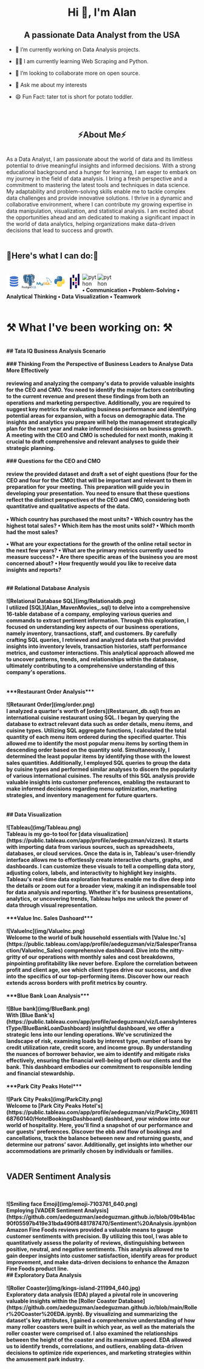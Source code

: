 <h1 align="center">Hi 👋, I'm Alan</h1>
<h2 align="center">A passionate Data Analyst from the USA</h2>

- 🔭  I’m currently working on Data Analysis projects.

- 👨‍💻  I am currently learning Web Scraping and Python.

- 👯  I’m looking to collaborate more on open source.

- 💬  Ask me about my interests

- 😄  Fun Fact:  tater tot is short for potato toddler.<br/>



<br/>
<br/>
<h2 align="center">⚡About Me⚡</h2>
<br/>
As a Data Analyst, I am passionate about the world of data and its limitless potential to drive meaningful insights and informed decisions. With a strong educational background and a hunger for learning, I am eager to embark on my journey in the field of data analysis. I bring a fresh perspective and a commitment to mastering the latest tools and techniques in data science. 
<br/>
My adaptability and problem-solving skills enable me to tackle complex data challenges and provide innovative solutions. 
I thrive in a dynamic and collaborative environment, where I can contribute my growing expertise in data manipulation, visualization, and statistical analysis. I am excited about the opportunities ahead and am dedicated to making a significant impact in the world of data analytics, helping organizations make data-driven decisions that lead to success and growth.
<br/>
<br/>

## 🌱Here's what I can do:🌱
<br/>
<img align="left" alt="postgreSQL" width="40px" src="https://raw.githubusercontent.com/github/explore/80688e429a7d4ef2fca1e82350fe8e3517d3494d/topics/sql/sql.png">
<img align="left" alt="postgreSQL" width="40px" src="https://raw.githubusercontent.com/devicons/devicon/master/icons/postgresql/postgresql-original-wordmark.svg" alt="postgresql" width="40" />
<img align="left" alt="SQL" width="40px" src="https://raw.githubusercontent.com/devicons/devicon/master/icons/mysql/mysql-original-wordmark.svg" alt="mysql" width="40" height="40" />
<img align="left" alt="python" width="40px" src="https://raw.githubusercontent.com/github/explore/80688e429a7d4ef2fca1e82350fe8e3517d3494d/topics/python/python.png" />
<img align="left" alt="python" width="40px" src="https://raw.githubusercontent.com/devicons/devicon/2ae2a900d2f041da66e950e4d48052658d850630/icons/pandas/pandas-original.svg" alt="pandas"/>
<img align="left" alt="python" width="40px" src="https://seaborn.pydata.org/_images/logo-mark-lightbg.svg" alt="seaborn" width="40"/> 
<img align="left" alt="python" width="40px" 
src="https://avatars.githubusercontent.com/u/828667?s=200&v=4"/>
<br/>
<br/><b>•<b/> Communication <b>•<b/> Problem-Solving <b>•<b/> Analytical Thinking <b>•<b/> Data Visualization <b>•<b/> Teamwork
<br/>
<br/>

# ⚒️ What I've been working on: ⚒️
<br/>
## Tata IQ Business Analysis Scenario 
<br/>
<br/>
### Thinking From the Perspective of Business Leaders to Analyse Data More Effectively
<br/>
<br/>
reviewing and analyzing the company's data to provide valuable insights for the CEO and CMO. You need to identify the major factors contributing to the current revenue and present these findings from both an operations and marketing perspective. Additionally, you are required to suggest key metrics for evaluating business performance and identifying potential areas for expansion, with a focus on demographic data. The insights and analytics you prepare will help the management strategically plan for the next year and make informed decisions on business growth. A meeting with the CEO and CMO is scheduled for next month, making it crucial to draft comprehensive and relevant analyses to guide their strategic planning.
<br/>
<br/>
### Questions for the CEO and CMO
<br/>
<br/>
review the provided dataset and draft a set of eight questions (four for the CEO and four for the CMO) that will be important and relevant to them in preparation for your meeting. This preparation will guide you in developing your presentation. You need to ensure that these questions reflect the distinct perspectives of the CEO and CMO, considering both quantitative and qualitative aspects of the data.
<br/>
<br/>
•	Which country has purchased the most units?
•	Which country has the highest total sales?
•	Which item has the most units sold? 
•	Which month had the most sales?

•	What are your expectations for the growth of the online retail sector in the next few years?
•	What are the primary metrics currently used to measure success?
•	Are there specific areas of the business you are most concerned about?
•	How frequently would you like to receive data insights and reports?






<br/>
## Relational Database Analysis 
<br/>
<br/>
![Relational Database SQL](img/Relationaldb.png)
<br/>
I utilized [SQL](Alan_MavenMovies_.sql) to delve into a comprehensive 16-table database of a company, employing various queries and commands to extract pertinent information. Through this exploration, I focused on understanding key aspects of our business operations, namely inventory, transactions, staff, and customers. By carefully crafting SQL queries, I retrieved and analyzed data sets that provided insights into inventory levels, transaction histories, staff performance metrics, and customer interactions. This analytical approach allowed me to uncover patterns, trends, and relationships within the database, ultimately contributing to a comprehensive understanding of this company's operations. 
<br/>
<br/>
<br/>
***Restaurant Order Analysis*** 
<br/>
<br/>
![Retaurant Order](img/order.png)
<br/>
I analyzed a quarter's worth of [orders](Restaruant_db.sql) from an international cuisine restaurant using SQL. I began by querying the database to extract relevant data such as order details, menu items, and cuisine types. Utilizing SQL aggregate functions, I calculated the total quantity of each menu item ordered during the specified quarter. This allowed me to identify the most popular menu items by sorting them in descending order based on the quantity sold. Simultaneously, I determined the least popular items by identifying those with the lowest sales quantities. Additionally, I employed SQL queries to group the data by cuisine types and performed similar analyses to discern the popularity of various international cuisines. The results of this SQL analysis provide valuable insights into customer preferences, enabling the restaurant to make informed decisions regarding menu optimization, marketing strategies, and inventory management for future quarters.
<br/>
<br/>
<br/>
## Data Visualization 
<br/>
<br/>
![Tableau](img/Tableau.png)
<br/>
Tableau is my go-to tool for [data visualization](https://public.tableau.com/app/profile/aedeguzman/vizzes). It starts with importing data from various sources, such as spreadsheets, databases, or cloud services. Once the data is in, Tableau's user-friendly interface allows me to effortlessly create interactive charts, graphs, and dashboards. I can customize these visuals to tell a compelling data story, adjusting colors, labels, and interactivity to highlight key insights. Tableau's real-time data exploration features enable me to dive deep into the details or zoom out for a broader view, making it an indispensable tool for data analysis and reporting. Whether it's for business presentations, analytics, or uncovering trends, Tableau helps me unlock the power of data through visual representation.
<br/>
<br/>
***Value Inc. Sales Dashoard***
<br/>
<br/>
![ValueInc](img/ValueInc.png)
<br/>
Welcome to the world of bulk household essentials  with [Value Inc.'s](https://public.tableau.com/app/profile/aedeguzman/viz/SalesperTransaction/ValueInc_Sales) comprehensive dashboard. Dive into the nitty-gritty of our operations with monthly sales and cost breakdowns, pinpointing profitability like never before. Explore the correlation between profit and client age, see which client types drive our success, and dive into the specifics of our top-performing items. Discover how our reach extends across borders with profit metrics by country. 
<br/>
<br/>
***Blue Bank Loan Analysis***
<br/>
<br/>
![Blue bank](img/BlueBank.png)
<br/>
With [Blue Bank's](https://public.tableau.com/app/profile/aedeguzman/viz/LoansbyInterestType/BlueBankLoanDashboard) insightful dashboard, we offer a strategic lens into our lending operations. We've scrutinized the landscape of risk, examining loads by interest type, number of loans by credit utilization rate, credit score, and income group. By understanding the nuances of borrower behavior, we aim to identify and mitigate risks effectively, ensuring the financial well-being of both our clients and the bank. This dashboard embodies our commitment to responsible lending and financial stewardship.
<br/>
<br/>
***Park City Peaks Hotel***
<br/>
<br/>
![Park City Peaks](img/ParkCity.png)
<br/> 
Welcome to [Park City Peaks Hotel's](https://public.tableau.com/app/profile/aedeguzman/viz/ParkCity_16981168760140/HotelBookingsDashboard) dashboard, your window into our world of hospitality. Here, you'll find a snapshot of our performance and our guests' preferences. Discover the ebb and flow of bookings and cancellations, track the balance between new and returning guests, and determine our patrons’ savor. Additionally, get insights into whether our accommodations are primarily chosen by individuals or families. 
<br/>
<br/>


## VADER Sentiment Analysis
<br/>
<br/>
![Smiling face Emoji](img/emoji-7103761_640.png)
<br/>
Employing [VADER Sentiment Analysis](https://github.com/aedeguzman/aedeguzman.github.io/blob/09b4b1ac90f05597b419e31bda490f8481787470/Sentiment%20Analysis.ipynb)on Amazon Fine Foods reviews provided a valuable means to gauge customer sentiments with precision. By utilizing this tool, I was able to quantitatively assess the polarity of reviews, distinguishing between positive, neutral, and negative sentiments. This analysis allowed me to gain deeper insights into customer satisfaction, identify areas for product improvement, and make data-driven decisions to enhance the Amazon Fine Foods product line.   

<br/>
## Exploratory Data Analysis
<br/>
<br/>
![Roller Coaster](img/kings-island-211994_640.jpg)
<br/>
Exploratory data analysis (EDA) played a pivotal role in uncovering valuable insights within the  [Roller Coaster Database](https://github.com/aedeguzman/aedeguzman.github.io/blob/main/Roller%20Coaster%20EDA.ipynb).  By visualizing and summarizing the dataset's key attributes, I gained a comprehensive understanding of how many roller coasters were built in which year,  as well as the materials the roller coaster were comprised of.  I also examined the relationships between the height of the coaster and its maximum speed.  EDA allowed us to identify trends, correlations, and outliers, enabling data-driven decisions to optimize ride experiences, and marketing strategies within the amusement park industry.      


